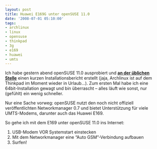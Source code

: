 ```yaml
---
layout: post
title: Huawei E169G unter openSUSE 11.0
date: '2008-07-01 05:10:00'
tags:
- archlinux
- linux
- opensuse
- thinkpad
- 3g
- e169
- huawei
- umts
---
```


Ich habe gestern abend openSUSE 11.0 ausprobiert und <a href="../index.html%3Fpage_id=293.html">__an der üblichen Stelle__</a> einen kurzen Installationsbericht erstellt (jaja, Archlinux ist auf dem Thinkpad im Moment wieder in Urlaub&#8230;). Zum ersten Mal habe ich eine 64bit-Installation gewagt und bin überrascht &#8211;  alles läuft wie sonst, nur (gefühlt) ein wenig schneller.

Nur eine Sache vorweg: openSUSE nutzt den noch nicht offiziell veröffentlichten Networkmanager 0.7 und bietet Unterstützung für viele UMTS-Modems, darunter auch das Huawei E169.

So gehe ich mit dem E169 unter openSUSE 11.0 ins Internet:

1. USB-Modem VOR Systemstart einstecken
2. Mit dem Networkmanager eine &#8220;Auto GSM&#8221;-Verbindung aufbauen
3. Surfen!